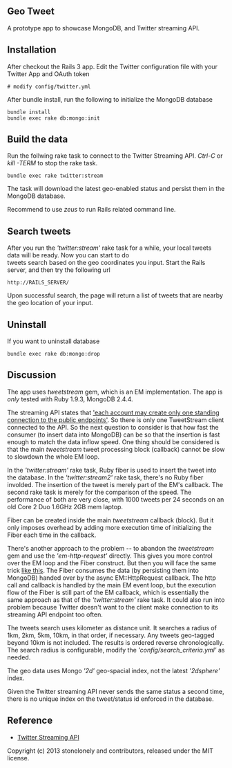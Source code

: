 ## Geo Tweet

A prototype app to showcase MongoDB, and Twitter streaming API.

## Installation

After checkout the Rails 3 app. Edit the Twitter configuration file with your Twitter App and OAuth token 

    # modify config/twitter.yml

After bundle install, run the following to initialize the MongoDB database

	bundle install
    bundle exec rake db:mongo:init
	
## Build the data

Run the follwing rake task to connect to the Twitter Streaming API. _Ctrl-C_ or _kill -TERM_ to stop the rake task.
    
    bundle exec rake twitter:stream

The task will download the latest geo-enabled status and persist them in the MongoDB database.

Recommend to use _zeus_ to run Rails related command line.

## Search tweets

After you run the _'twitter:stream'_ rake task for a while, your local tweets data will be ready. Now you can start to do  
tweets search based on the geo coordinates you input. Start the Rails server, and then try the following url

    http://RAILS_SERVER/
	
Upon successful search, the page will return a list of tweets that are nearby the geo location of your input.


## Uninstall

If you want to uninstall database
   
	bundle exec rake db:mongo:drop

## Discussion

The app uses _tweetstream_ gem, which is an EM implementation. The app is _only_ tested with Ruby 1.9.3, MongoDB 2.4.4. 

The streaming API states that ['each account may create only one standing connection to the public endpoints'](https://dev.twitter.com/docs/streaming-apis/streams/public#Connections). So there is only one TweetStream client connected to the API. So the next question to consider is that how fast the consumer (to insert data into MongoDB) can be so that the insertion is fast enough to match the data inflow speed. One thing should be considered is that the main _tweetstream_ tweet processing block (callback) cannot be slow to slowdown the whole EM loop. 

In the _'twitter:stream'_ rake task, Ruby fiber is used to insert the tweet into the database. In the _'twitter:stream2'_ rake task, there's no Ruby fiber involded. The insertion of the tweet is merely part of the EM's callback. The second rake task is merely for the comparison of the speed. The performance of both are very close, with 1000 tweets per 24 seconds on an old Core 2 Duo 1.6GHz 2GB mem laptop. 

Fiber can be created inside the main _tweetstream_ callback (block). But it only imposes overhead by adding more execution time of initializing the Fiber each time in the callback. 

There's another approach to the problem -- to abandon the _tweetstream_ gem and use the _'em-http-request'_ directly. This gives you more control over the EM loop and the Fiber construct. But then you will face the same trick [like this](https://github.com/igrigorik/em-http-request/blob/master/examples/fibered-http.rb). The Fiber consumes the data (by persisting them into MongoDB) handed over by the async EM::HttpRequest callback. The http call and callback is handled by the main EM event loop, but the execution flow of the Fiber is still part of the EM callback, which is essentially the same approach as that of the _'twitter:stream'_ rake task. It could also run into problem because Twitter doesn't want to the client make connection to its streaming API endpoint too often.

The tweets search uses kilometer as distance unit. It searches a radius of 1km, 2km, 5km, 10km, in that order, if necessary. Any tweets geo-tagged beyond 10km is not included. The results is ordered reverse chronologically. The search radius is configurable, modify the _'config/search_criteria.yml'_ as needed.

The geo data uses Mongo _'2d'_ geo-spacial index, not the latest _'2dsphere'_ index.

Given the Twitter streaming API never sends the same status a second time, there is no unique index on the tweet/status id enforced in the database.


## Reference

* [Twitter Streaming API](https://dev.twitter.com/docs/streaming-apis)



Copyright (c) 2013 stonelonely and contributors, released under the MIT license.